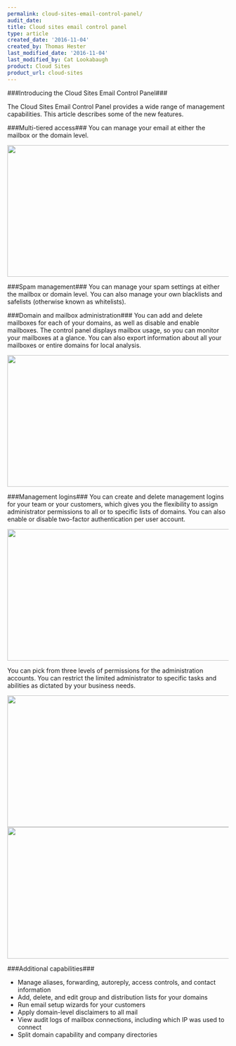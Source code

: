 ```yaml
---
permalink: cloud-sites-email-control-panel/
audit_date:
title: Cloud sites email control panel
type: article
created_date: '2016-11-04'
created_by: Thomas Hester
last_modified_date: '2016-11-04'
last_modified_by: Cat Lookabaugh
product: Cloud Sites
product_url: cloud-sites
---
```

###Introducing the Cloud Sites Email Control Panel###

The Cloud Sites Email Control Panel provides a wide range of management
capabilities.  This article describes some of the new features.

###Multi-tiered access###
You can manage your email at either the mailbox or the domain level.

<img src="{% asset_path cloud-sites/cloud-sites-email-control-panel/CSESCP2.png %}" width="655" height="299" />

###Spam management###
You can manage your spam settings at either the mailbox or domain level. You
can also manage your own blacklists and safelists (otherwise known as
whitelists).

###Domain and mailbox administration###
You can add and delete mailboxes for each of your domains, as well as disable
and enable mailboxes.  The control panel displays mailbox usage, so you can
monitor your mailboxes at a glance. You can also export information about all
your mailboxes or entire domains for local analysis.

<img src="{% asset_path cloud-sites/cloud-sites-email-control-panel/CSESCP3.png %}" width="655" height="299" />

###Management logins###
You can create and delete management logins for your team or your customers,
which gives you the flexibility to assign administrator permissions to all or
to specific lists of domains.  You can also enable or disable two-factor
authentication per user account.

<img src="{% asset_path cloud-sites/cloud-sites-email-control-panel/CSESCP4.png %}" width="655" height="299" />


You can pick from three levels of permissions for the administration accounts.
You can restrict the limited administrator to specific tasks and abilities
as dictated by your business needs.

<img src="{% asset_path cloud-sites/cloud-sites-email-control-panel/CSESCP5.png %}" width="655" height="299" />

<img src="{% asset_path cloud-sites/cloud-sites-email-control-panel/CSESCP6.png %}" width="655" height="299" />

###Additional capabilities###

- Manage aliases, forwarding, autoreply, access controls, and contact information
- Add, delete, and edit group and distribution lists for your domains
- Run email setup wizards for your customers
- Apply domain-level disclaimers to all mail
- View audit logs of mailbox connections, including which IP was used to connect
- Split domain capability and company directories

